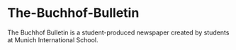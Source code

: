 # The-Buchhof-Bulletin
The Buchhof Bulletin is a student-produced newspaper created by students at Munich International School.
